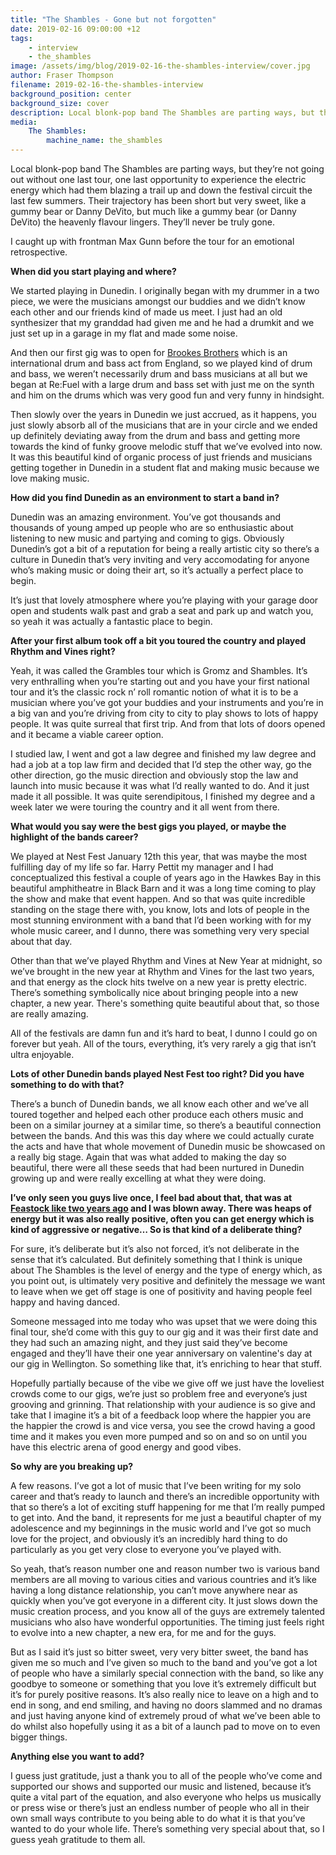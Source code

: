 ```yaml
---
title: "The Shambles - Gone but not forgotten"
date: 2019-02-16 09:00:00 +12
tags:
    - interview
    - the_shambles
image: /assets/img/blog/2019-02-16-the-shambles-interview/cover.jpg
author: Fraser Thompson
filename: 2019-02-16-the-shambles-interview
background_position: center
background_size: cover
description: Local blonk-pop band The Shambles are parting ways, but they’re not going out without one last tour, one last opportunity to experience the electric energy which had them blazing a trail up and down the festival circuit the last few summers. Their trajectory has been short but very sweet, like a gummy bear or Danny DeVito, but much like a gummy bear (or Danny DeVito) the heavenly flavour lingers. They’ll never be truly gone.
media:
    The Shambles:
        machine_name: the_shambles
---
```


Local blonk-pop band The Shambles are parting ways, but they’re not going out without one last tour, one last opportunity to experience the electric energy which had them blazing a trail up and down the festival circuit the last few summers. Their trajectory has been short but very sweet, like a gummy bear or Danny DeVito, but much like a gummy bear (or Danny DeVito) the heavenly flavour lingers. They’ll never be truly gone.

I caught up with frontman Max Gunn before the tour for an emotional retrospective.

<!-- more -->

**When did you start playing and where?**

We started playing in Dunedin. I originally began with my drummer in a two piece, we were the musicians amongst our buddies and we didn’t know each other and our friends kind of made us meet. I just had an old synthesizer that my granddad had given me and he had a drumkit and we just set up in a garage in my flat and made some noise. 

And then our first gig was to open for [Brookes Brothers](https://soundcloud.com/brookesbrothers) which is an international drum and bass act from England, so we played kind of drum and bass, we weren’t necessarily drum and bass musicians at all but we began at Re:Fuel with a large drum and bass set with just me on the synth and him on the drums which was very good fun and very funny in hindsight. 

Then slowly over the years in Dunedin we just accrued, as it happens, you just slowly absorb all of the musicians that are in your circle and we ended up definitely deviating away from the drum and bass and getting more towards the kind of funky groove melodic stuff that we’ve evolved into now. It was this beautiful kind of organic process of just friends and musicians getting together in Dunedin in a student flat and making music because we love making music.

**How did you find Dunedin as an environment to start a band in?**

Dunedin was an amazing environment. You’ve got thousands and thousands of young amped up people who are so enthusiastic about listening to new music and partying and coming to gigs. Obviously Dunedin’s got a bit of a reputation for being a really artistic city so there’s a culture in Dunedin that’s very inviting and very accomodating for anyone who’s making music or doing their art, so it’s actually a perfect place to begin. 

It’s just that lovely atmosphere where you’re playing with your garage door open and students walk past and grab a seat and park up and watch you, so yeah it was actually a fantastic place to begin.

**After your first album took off a bit you toured the country and played Rhythm and Vines right?**

Yeah, it was called the Grambles tour which is Gromz and Shambles. It’s very enthralling when you’re starting out and you have your first national tour and it’s the classic rock n’ roll romantic notion of what it is to be a musician where you’ve got your buddies and your instruments and you’re in a big van and you’re driving from city to city to play shows to lots of happy people. It was quite surreal that first trip. And from that lots of doors opened and it became a viable career option. 

I studied law, I went and got a law degree and finished my law degree and had a job at a top law firm and decided that I’d step the other way, go the other direction, go the music direction and obviously stop the law and launch into music because it was what I’d really wanted to do. And it just made it all possible. It was quite serendipitous, I finished my degree and a week later we were touring the country and it all went from there.

**What would you say were the best gigs you played, or maybe the highlight of the bands career?**

We played at Nest Fest January 12th this year, that was maybe the most fulfilling day of my life so far. Harry Pettit my manager and I had conceptualized this festival a couple of years ago in the Hawkes Bay in this beautiful amphitheatre in Black Barn and it was a long time coming to play the show and make that event happen. And so that was quite incredible standing on the stage there with, you know, lots and lots of people in the most stunning environment with a band that I’d been working with for my whole music career, and I dunno, there was something very very special about that day. 

Other than that we’ve played Rhythm and Vines at New Year at midnight, so we’ve brought in the new year at Rhythm and Vines for the last two years, and that energy as the clock hits twelve on a new year is pretty electric. There’s something symbolically nice about bringing people into a new chapter, a new year. There's something quite beautiful about that, so those are really amazing. 

All of the festivals are damn fun and it’s hard to beat, I dunno I could go on forever but yeah. All of the tours, everything, it’s very rarely a gig that isn’t ultra enjoyable.

**Lots of other Dunedin bands played Nest Fest too right? Did you have something to do with that?**

There’s a bunch of Dunedin bands, we all know each other and we’ve all toured together and helped each other produce each others music and been on a similar journey at a similar time, so there’s a beautiful connection between the bands. And this was this day where we could actually curate the acts and have that whole movement of Dunedin music be showcased on a really big stage. Again that was what added to making the day so beautiful, there were all these seeds that had been nurtured in Dunedin growing up and were really excelling at what they were doing.

**I’ve only seen you guys live once, I feel bad about that, that was at [Feastock like two years ago](http://dunedinsound.com/gigs/feastock-2017/#the_shambles) and I was blown away. There was heaps of energy but it was also really positive, often you can get energy which is kind of aggressive or negative… So is that kind of a deliberate thing?**

For sure, it’s deliberate but it’s also not forced, it’s not deliberate in the sense that it’s calculated. But definitely something that I think is unique about The Shambles is the level of energy and the type of energy which, as you point out, is ultimately very positive and definitely the message we want to leave when we get off stage is one of positivity and having people feel happy and having danced. 

Someone messaged into me today who was upset that we were doing this final tour, she’d come with this guy to our gig and it was their first date and they had such an amazing night, and they just said they’ve become engaged and they’ll have their one year anniversary on valentine's day at our gig in Wellington. So something like that, it’s enriching to hear that stuff. 

Hopefully partially because of the vibe we give off we just have the loveliest crowds come to our gigs, we’re just so problem free and everyone’s just grooving and grinning. That relationship with your audience is so give and take that I imagine it’s a bit of a feedback loop where the happier you are the happier the crowd is and vice versa, you see the crowd having a good time and it makes you even more pumped and so on and so on until you have this electric arena of good energy and good vibes.

**So why are you breaking up?**

A few reasons. I’ve got a lot of music that I’ve been writing for my solo career and that’s ready to launch and there’s an incredible opportunity with that so there’s a lot of exciting stuff happening for me that I’m really pumped to get into. And the band, it represents for me just a beautiful chapter of my adolescence and my beginnings in the music world and I’ve got so much love for the project, and obviously it’s an incredibly hard thing to do particularly as you get very close to everyone you’ve played with. 

So yeah, that’s reason number one and reason number two is various band members are all moving to various cities and various countries and it’s like having a long distance relationship, you can’t move anywhere near as quickly when you’ve got everyone in a different city. It just slows down the music creation process, and you know all of the guys are extremely talented musicians who also have wonderful opportunities. The timing just feels right to evolve into a new chapter, a new era, for me and for the guys. 

But as I said it’s just so bitter sweet, very very bitter sweet, the band has given me so much and I’ve given so much to the band and you’ve got a lot of people who have a similarly special connection with the band, so like any goodbye to someone or something that you love it’s extremely difficult but it’s for purely positive reasons. It’s also really nice to leave on a high and to end in song, and end smiling, and having no doors slammed and no dramas and just having anyone kind of extremely proud of what we’ve been able to do whilst also hopefully using it as a bit of a launch pad to move on to even bigger things.

**Anything else you want to add?**

I guess just gratitude, just a thank you to all of the people who’ve come and supported our shows and supported our music and listened, because it’s quite a vital part of the equation, and also everyone who helps us musically or press wise or there’s just an endless number of people who all in their own small ways contribute to you being able to do what it is that you’ve wanted to do your whole life. There’s something very special about that, so I guess yeah gratitude to them all.
